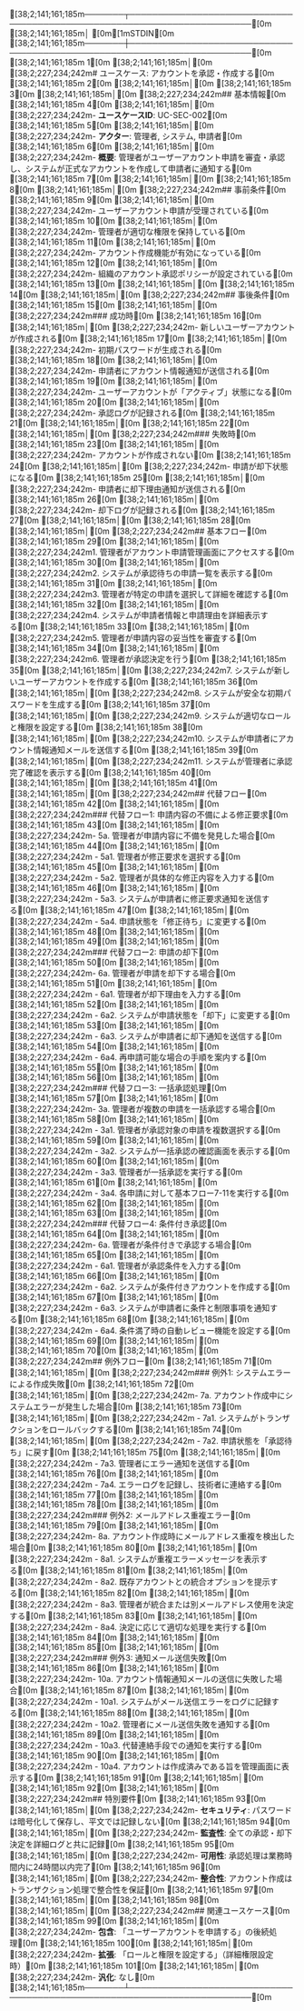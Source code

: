 [38;2;141;161;185m───────┬────────────────────────────────────────────────────────────────────────[0m
       [38;2;141;161;185m│ [0m[1mSTDIN[0m
[38;2;141;161;185m───────┼────────────────────────────────────────────────────────────────────────[0m
[38;2;141;161;185m   1[0m   [38;2;141;161;185m│[0m [38;2;227;234;242m# ユースケース: アカウントを承認・作成する[0m
[38;2;141;161;185m   2[0m   [38;2;141;161;185m│[0m 
[38;2;141;161;185m   3[0m   [38;2;141;161;185m│[0m [38;2;227;234;242m## 基本情報[0m
[38;2;141;161;185m   4[0m   [38;2;141;161;185m│[0m [38;2;227;234;242m- **ユースケースID**: UC-SEC-002[0m
[38;2;141;161;185m   5[0m   [38;2;141;161;185m│[0m [38;2;227;234;242m- **アクター**: 管理者, システム, 申請者[0m
[38;2;141;161;185m   6[0m   [38;2;141;161;185m│[0m [38;2;227;234;242m- **概要**: 管理者がユーザーアカウント申請を審査・承認し、システムが正式なアカウントを作成して申請者に通知する[0m
[38;2;141;161;185m   7[0m   [38;2;141;161;185m│[0m 
[38;2;141;161;185m   8[0m   [38;2;141;161;185m│[0m [38;2;227;234;242m## 事前条件[0m
[38;2;141;161;185m   9[0m   [38;2;141;161;185m│[0m [38;2;227;234;242m- ユーザーアカウント申請が受理されている[0m
[38;2;141;161;185m  10[0m   [38;2;141;161;185m│[0m [38;2;227;234;242m- 管理者が適切な権限を保持している[0m
[38;2;141;161;185m  11[0m   [38;2;141;161;185m│[0m [38;2;227;234;242m- アカウント作成機能が有効になっている[0m
[38;2;141;161;185m  12[0m   [38;2;141;161;185m│[0m [38;2;227;234;242m- 組織のアカウント承認ポリシーが設定されている[0m
[38;2;141;161;185m  13[0m   [38;2;141;161;185m│[0m 
[38;2;141;161;185m  14[0m   [38;2;141;161;185m│[0m [38;2;227;234;242m## 事後条件[0m
[38;2;141;161;185m  15[0m   [38;2;141;161;185m│[0m [38;2;227;234;242m### 成功時[0m
[38;2;141;161;185m  16[0m   [38;2;141;161;185m│[0m [38;2;227;234;242m- 新しいユーザーアカウントが作成される[0m
[38;2;141;161;185m  17[0m   [38;2;141;161;185m│[0m [38;2;227;234;242m- 初期パスワードが生成される[0m
[38;2;141;161;185m  18[0m   [38;2;141;161;185m│[0m [38;2;227;234;242m- 申請者にアカウント情報通知が送信される[0m
[38;2;141;161;185m  19[0m   [38;2;141;161;185m│[0m [38;2;227;234;242m- ユーザーアカウントが「アクティブ」状態になる[0m
[38;2;141;161;185m  20[0m   [38;2;141;161;185m│[0m [38;2;227;234;242m- 承認ログが記録される[0m
[38;2;141;161;185m  21[0m   [38;2;141;161;185m│[0m 
[38;2;141;161;185m  22[0m   [38;2;141;161;185m│[0m [38;2;227;234;242m### 失敗時[0m
[38;2;141;161;185m  23[0m   [38;2;141;161;185m│[0m [38;2;227;234;242m- アカウントが作成されない[0m
[38;2;141;161;185m  24[0m   [38;2;141;161;185m│[0m [38;2;227;234;242m- 申請が却下状態になる[0m
[38;2;141;161;185m  25[0m   [38;2;141;161;185m│[0m [38;2;227;234;242m- 申請者に却下理由通知が送信される[0m
[38;2;141;161;185m  26[0m   [38;2;141;161;185m│[0m [38;2;227;234;242m- 却下ログが記録される[0m
[38;2;141;161;185m  27[0m   [38;2;141;161;185m│[0m 
[38;2;141;161;185m  28[0m   [38;2;141;161;185m│[0m [38;2;227;234;242m## 基本フロー[0m
[38;2;141;161;185m  29[0m   [38;2;141;161;185m│[0m [38;2;227;234;242m1. 管理者がアカウント申請管理画面にアクセスする[0m
[38;2;141;161;185m  30[0m   [38;2;141;161;185m│[0m [38;2;227;234;242m2. システムが承認待ちの申請一覧を表示する[0m
[38;2;141;161;185m  31[0m   [38;2;141;161;185m│[0m [38;2;227;234;242m3. 管理者が特定の申請を選択して詳細を確認する[0m
[38;2;141;161;185m  32[0m   [38;2;141;161;185m│[0m [38;2;227;234;242m4. システムが申請者情報と申請理由を詳細表示する[0m
[38;2;141;161;185m  33[0m   [38;2;141;161;185m│[0m [38;2;227;234;242m5. 管理者が申請内容の妥当性を審査する[0m
[38;2;141;161;185m  34[0m   [38;2;141;161;185m│[0m [38;2;227;234;242m6. 管理者が承認決定を行う[0m
[38;2;141;161;185m  35[0m   [38;2;141;161;185m│[0m [38;2;227;234;242m7. システムが新しいユーザーアカウントを作成する[0m
[38;2;141;161;185m  36[0m   [38;2;141;161;185m│[0m [38;2;227;234;242m8. システムが安全な初期パスワードを生成する[0m
[38;2;141;161;185m  37[0m   [38;2;141;161;185m│[0m [38;2;227;234;242m9. システムが適切なロールと権限を設定する[0m
[38;2;141;161;185m  38[0m   [38;2;141;161;185m│[0m [38;2;227;234;242m10. システムが申請者にアカウント情報通知メールを送信する[0m
[38;2;141;161;185m  39[0m   [38;2;141;161;185m│[0m [38;2;227;234;242m11. システムが管理者に承認完了確認を表示する[0m
[38;2;141;161;185m  40[0m   [38;2;141;161;185m│[0m 
[38;2;141;161;185m  41[0m   [38;2;141;161;185m│[0m [38;2;227;234;242m## 代替フロー[0m
[38;2;141;161;185m  42[0m   [38;2;141;161;185m│[0m [38;2;227;234;242m### 代替フロー1: 申請内容の不備による修正要求[0m
[38;2;141;161;185m  43[0m   [38;2;141;161;185m│[0m [38;2;227;234;242m- 5a. 管理者が申請内容に不備を発見した場合[0m
[38;2;141;161;185m  44[0m   [38;2;141;161;185m│[0m [38;2;227;234;242m  - 5a1. 管理者が修正要求を選択する[0m
[38;2;141;161;185m  45[0m   [38;2;141;161;185m│[0m [38;2;227;234;242m  - 5a2. 管理者が具体的な修正内容を入力する[0m
[38;2;141;161;185m  46[0m   [38;2;141;161;185m│[0m [38;2;227;234;242m  - 5a3. システムが申請者に修正要求通知を送信する[0m
[38;2;141;161;185m  47[0m   [38;2;141;161;185m│[0m [38;2;227;234;242m  - 5a4. 申請状態を「修正待ち」に変更する[0m
[38;2;141;161;185m  48[0m   [38;2;141;161;185m│[0m 
[38;2;141;161;185m  49[0m   [38;2;141;161;185m│[0m [38;2;227;234;242m### 代替フロー2: 申請の却下[0m
[38;2;141;161;185m  50[0m   [38;2;141;161;185m│[0m [38;2;227;234;242m- 6a. 管理者が申請を却下する場合[0m
[38;2;141;161;185m  51[0m   [38;2;141;161;185m│[0m [38;2;227;234;242m  - 6a1. 管理者が却下理由を入力する[0m
[38;2;141;161;185m  52[0m   [38;2;141;161;185m│[0m [38;2;227;234;242m  - 6a2. システムが申請状態を「却下」に変更する[0m
[38;2;141;161;185m  53[0m   [38;2;141;161;185m│[0m [38;2;227;234;242m  - 6a3. システムが申請者に却下通知を送信する[0m
[38;2;141;161;185m  54[0m   [38;2;141;161;185m│[0m [38;2;227;234;242m  - 6a4. 再申請可能な場合の手順を案内する[0m
[38;2;141;161;185m  55[0m   [38;2;141;161;185m│[0m 
[38;2;141;161;185m  56[0m   [38;2;141;161;185m│[0m [38;2;227;234;242m### 代替フロー3: 一括承認処理[0m
[38;2;141;161;185m  57[0m   [38;2;141;161;185m│[0m [38;2;227;234;242m- 3a. 管理者が複数の申請を一括承認する場合[0m
[38;2;141;161;185m  58[0m   [38;2;141;161;185m│[0m [38;2;227;234;242m  - 3a1. 管理者が承認対象の申請を複数選択する[0m
[38;2;141;161;185m  59[0m   [38;2;141;161;185m│[0m [38;2;227;234;242m  - 3a2. システムが一括承認の確認画面を表示する[0m
[38;2;141;161;185m  60[0m   [38;2;141;161;185m│[0m [38;2;227;234;242m  - 3a3. 管理者が一括承認を実行する[0m
[38;2;141;161;185m  61[0m   [38;2;141;161;185m│[0m [38;2;227;234;242m  - 3a4. 各申請に対して基本フロー7-11を実行する[0m
[38;2;141;161;185m  62[0m   [38;2;141;161;185m│[0m 
[38;2;141;161;185m  63[0m   [38;2;141;161;185m│[0m [38;2;227;234;242m### 代替フロー4: 条件付き承認[0m
[38;2;141;161;185m  64[0m   [38;2;141;161;185m│[0m [38;2;227;234;242m- 6a. 管理者が条件付きで承認する場合[0m
[38;2;141;161;185m  65[0m   [38;2;141;161;185m│[0m [38;2;227;234;242m  - 6a1. 管理者が承認条件を入力する[0m
[38;2;141;161;185m  66[0m   [38;2;141;161;185m│[0m [38;2;227;234;242m  - 6a2. システムが条件付きアカウントを作成する[0m
[38;2;141;161;185m  67[0m   [38;2;141;161;185m│[0m [38;2;227;234;242m  - 6a3. システムが申請者に条件と制限事項を通知する[0m
[38;2;141;161;185m  68[0m   [38;2;141;161;185m│[0m [38;2;227;234;242m  - 6a4. 条件満了時の自動レビュー機能を設定する[0m
[38;2;141;161;185m  69[0m   [38;2;141;161;185m│[0m 
[38;2;141;161;185m  70[0m   [38;2;141;161;185m│[0m [38;2;227;234;242m## 例外フロー[0m
[38;2;141;161;185m  71[0m   [38;2;141;161;185m│[0m [38;2;227;234;242m### 例外1: システムエラーによる作成失敗[0m
[38;2;141;161;185m  72[0m   [38;2;141;161;185m│[0m [38;2;227;234;242m- 7a. アカウント作成中にシステムエラーが発生した場合[0m
[38;2;141;161;185m  73[0m   [38;2;141;161;185m│[0m [38;2;227;234;242m  - 7a1. システムがトランザクションをロールバックする[0m
[38;2;141;161;185m  74[0m   [38;2;141;161;185m│[0m [38;2;227;234;242m  - 7a2. 申請状態を「承認待ち」に戻す[0m
[38;2;141;161;185m  75[0m   [38;2;141;161;185m│[0m [38;2;227;234;242m  - 7a3. 管理者にエラー通知を送信する[0m
[38;2;141;161;185m  76[0m   [38;2;141;161;185m│[0m [38;2;227;234;242m  - 7a4. エラーログを記録し、技術者に連絡する[0m
[38;2;141;161;185m  77[0m   [38;2;141;161;185m│[0m 
[38;2;141;161;185m  78[0m   [38;2;141;161;185m│[0m [38;2;227;234;242m### 例外2: メールアドレス重複エラー[0m
[38;2;141;161;185m  79[0m   [38;2;141;161;185m│[0m [38;2;227;234;242m- 8a. アカウント作成時にメールアドレス重複を検出した場合[0m
[38;2;141;161;185m  80[0m   [38;2;141;161;185m│[0m [38;2;227;234;242m  - 8a1. システムが重複エラーメッセージを表示する[0m
[38;2;141;161;185m  81[0m   [38;2;141;161;185m│[0m [38;2;227;234;242m  - 8a2. 既存アカウントとの統合オプションを提示する[0m
[38;2;141;161;185m  82[0m   [38;2;141;161;185m│[0m [38;2;227;234;242m  - 8a3. 管理者が統合または別メールアドレス使用を決定する[0m
[38;2;141;161;185m  83[0m   [38;2;141;161;185m│[0m [38;2;227;234;242m  - 8a4. 決定に応じて適切な処理を実行する[0m
[38;2;141;161;185m  84[0m   [38;2;141;161;185m│[0m 
[38;2;141;161;185m  85[0m   [38;2;141;161;185m│[0m [38;2;227;234;242m### 例外3: 通知メール送信失敗[0m
[38;2;141;161;185m  86[0m   [38;2;141;161;185m│[0m [38;2;227;234;242m- 10a. アカウント情報通知メールの送信に失敗した場合[0m
[38;2;141;161;185m  87[0m   [38;2;141;161;185m│[0m [38;2;227;234;242m  - 10a1. システムがメール送信エラーをログに記録する[0m
[38;2;141;161;185m  88[0m   [38;2;141;161;185m│[0m [38;2;227;234;242m  - 10a2. 管理者にメール送信失敗を通知する[0m
[38;2;141;161;185m  89[0m   [38;2;141;161;185m│[0m [38;2;227;234;242m  - 10a3. 代替連絡手段での通知を実行する[0m
[38;2;141;161;185m  90[0m   [38;2;141;161;185m│[0m [38;2;227;234;242m  - 10a4. アカウントは作成済みである旨を管理画面に表示する[0m
[38;2;141;161;185m  91[0m   [38;2;141;161;185m│[0m 
[38;2;141;161;185m  92[0m   [38;2;141;161;185m│[0m [38;2;227;234;242m## 特別要件[0m
[38;2;141;161;185m  93[0m   [38;2;141;161;185m│[0m [38;2;227;234;242m- **セキュリティ**: パスワードは暗号化して保存し、平文では記録しない[0m
[38;2;141;161;185m  94[0m   [38;2;141;161;185m│[0m [38;2;227;234;242m- **監査性**: 全ての承認・却下決定を詳細ログと共に記録[0m
[38;2;141;161;185m  95[0m   [38;2;141;161;185m│[0m [38;2;227;234;242m- **可用性**: 承認処理は業務時間内に24時間以内完了[0m
[38;2;141;161;185m  96[0m   [38;2;141;161;185m│[0m [38;2;227;234;242m- **整合性**: アカウント作成はトランザクション処理で整合性を保証[0m
[38;2;141;161;185m  97[0m   [38;2;141;161;185m│[0m 
[38;2;141;161;185m  98[0m   [38;2;141;161;185m│[0m [38;2;227;234;242m## 関連ユースケース[0m
[38;2;141;161;185m  99[0m   [38;2;141;161;185m│[0m [38;2;227;234;242m- **包含**: 「ユーザーアカウントを申請する」の後続処理[0m
[38;2;141;161;185m 100[0m   [38;2;141;161;185m│[0m [38;2;227;234;242m- **拡張**: 「ロールと権限を設定する」（詳細権限設定時）[0m
[38;2;141;161;185m 101[0m   [38;2;141;161;185m│[0m [38;2;227;234;242m- **汎化**: なし[0m
[38;2;141;161;185m───────┴────────────────────────────────────────────────────────────────────────[0m
